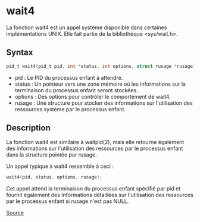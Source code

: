 # wait4

La fonction wait4 est un appel système disponible dans certaines implémentations UNIX. Elle fait partie de la bibliothèque <sys/wait.h>.

## Syntax

```h
pid_t wait4(pid_t pid, int *status, int options, struct rusage *rusage);
```

- pid : Le PID du processus enfant à attendre.
- status : Un pointeur vers une zone mémoire où les informations sur la terminaison du processus enfant seront stockées.
- options : Des options pour contrôler le comportement de wait4.
- rusage : Une structure pour stocker des informations sur l'utilisation des ressources système par le processus enfant.

## Description

La fonction wait4 est similaire à waitpid(2), mais elle retourne également des informations sur l'utilisation des ressources par le processus enfant dans la structure pointée par rusage.

Un appel typique à wait4 ressemble à ceci :
```c
wait4(pid, status, options, rusage);
```

Cet appel attend la terminaison du processus enfant spécifié par pid et fournit également des informations détaillées sur l'utilisation des ressources par le processus enfant si rusage n'est pas NULL.

[Source](https://www.man-linux-magique.net/man2/wait3.html)